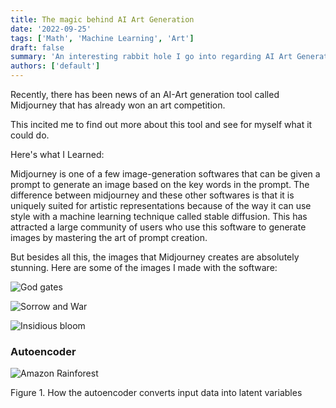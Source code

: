 ```yaml
---
title: The magic behind AI Art Generation
date: '2022-09-25'
tags: ['Math', 'Machine Learning', 'Art']
draft: false
summary: 'An interesting rabbit hole I go into regarding AI Art Generation'
authors: ['default']
---
```


Recently, there has been news of an AI-Art generation tool called Midjourney that has already won an art competition. 

This incited me to find out more about this tool and see for myself what it could do. 

Here's what I Learned:

Midjourney is one of a few image-generation softwares that can be given a prompt to generate an image based on the key words in
the prompt. The difference between midjourney and these other softwares is that it is uniquely suited for artistic representations because of the
way it can use style with a machine learning technique called stable diffusion. This has attracted a large community of users who use this software to generate images by mastering the art of prompt creation.

But besides all this, the images that Midjourney creates are absolutely stunning. Here are some of the images I made with the software:

![God gates](/static/images/godgate.png)

![Sorrow and War](/static/images/sorrow.png)

![Insidious bloom](/static/images/insflower.png)


### Autoencoder
![Amazon Rainforest](/static/images/autoencoder.png)
<style>
figcaption \{
    text-align: center;
    width: 85%;
    margin: 10px auto 35px;
    line-height: 1.35;
    color: $grey-color;
    font-style: italic;
    }
</style>
<figcaption>Figure 1. How the autoencoder converts input data into latent variables</figcaption>